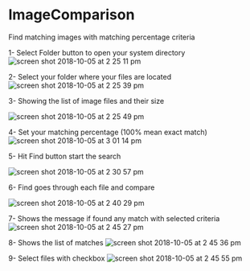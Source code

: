 # ImageComparison
Find matching images with matching percentage criteria 


1- Select Folder button to open your system directory
![screen shot 2018-10-05 at 2 25 11 pm](https://user-images.githubusercontent.com/12136571/46526294-7e604000-c8ab-11e8-8aea-646f8e6d46e8.png)


2- Select your folder where your files are located
![screen shot 2018-10-05 at 2 25 39 pm](https://user-images.githubusercontent.com/12136571/46526304-83bd8a80-c8ab-11e8-961d-251ab26016ed.png)


3- Showing the list of image files and their size

![screen shot 2018-10-05 at 2 25 49 pm](https://user-images.githubusercontent.com/12136571/46526316-8b7d2f00-c8ab-11e8-9d87-3b421c40065a.png)


4- Set your matching percentage (100% mean exact match)
![screen shot 2018-10-05 at 3 01 14 pm](https://user-images.githubusercontent.com/12136571/46527703-93d76900-c8af-11e8-9af1-45513635865f.png)


5- Hit Find button start the search

![screen shot 2018-10-05 at 2 30 57 pm](https://user-images.githubusercontent.com/12136571/46526364-a9e32a80-c8ab-11e8-9336-5c4191c296f6.png)


6- Find goes through each file and compare 

![screen shot 2018-10-05 at 2 40 29 pm](https://user-images.githubusercontent.com/12136571/46527841-e1ec6c80-c8af-11e8-93b3-5e08eb757971.png)


7- Shows the message if found any match with selected criteria
![screen shot 2018-10-05 at 2 45 27 pm](https://user-images.githubusercontent.com/12136571/46528009-532c1f80-c8b0-11e8-9bcd-feb936836c4d.png)


8- Shows the list of matches
![screen shot 2018-10-05 at 2 45 36 pm](https://user-images.githubusercontent.com/12136571/46528055-71921b00-c8b0-11e8-9586-c8716cb94b70.png)


9- Select files with checkbox 
![screen shot 2018-10-05 at 2 45 55 pm](https://user-images.githubusercontent.com/12136571/46528108-938b9d80-c8b0-11e8-9494-fdd1681a741b.png)
